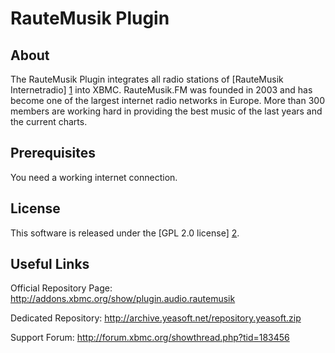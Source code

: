 RauteMusik  Plugin
==================

About
-----

The RauteMusik Plugin integrates all radio stations of [RauteMusik
Internetradio] [1] into XBMC. RauteMusik.FM was founded in 2003 and has become
one of the largest internet radio networks in Europe. More than 300 members are
working hard in providing the best music of the last years and the current
charts.

Prerequisites
-------------

You need a working internet connection.

License
-------
This software is released under the [GPL 2.0 license] [2].

Useful Links
-------------

Official Repository Page: http://addons.xbmc.org/show/plugin.audio.rautemusik

Dedicated Repository: http://archive.yeasoft.net/repository.yeasoft.zip

Support Forum: http://forum.xbmc.org/showthread.php?tid=183456


[1]: http://rautemusik.fm
[2]: http://www.gnu.org/licenses/gpl-2.0.html
